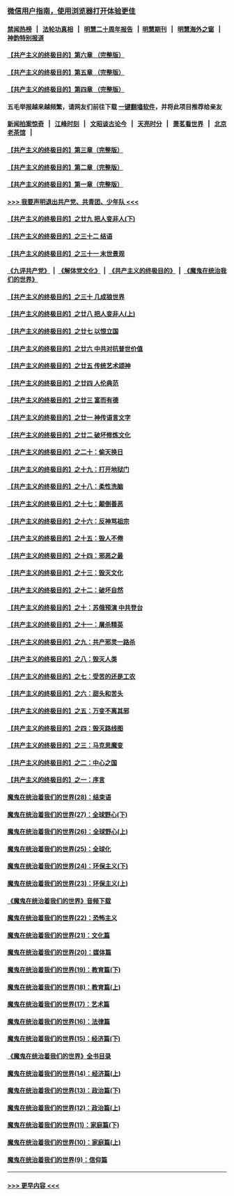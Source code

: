 ### [微信用户指南，使用浏览器打开体验更佳](https://github.com/gfw-breaker/banned-news1/blob/master/indexes/wechat-guide.md?t=0)
#### [禁闻热榜](热点新闻.md?t=0)  &nbsp;&nbsp;|&nbsp;&nbsp; [法轮功真相](https://github.com/gfw-breaker/truth/blob/master/README.md?t=0) &nbsp;&nbsp;|&nbsp;&nbsp; [明慧二十周年报告](https://github.com/gfw-breaker/mh-reports/blob/master/README.md?t=0) &nbsp;&nbsp;|&nbsp;&nbsp;[明慧期刊](https://github.com/gfw-breaker/mh-qikan) &nbsp;&nbsp;|&nbsp;&nbsp; [明慧海外之窗](https://github.com/gfw-breaker/mh-news/blob/master/README.md?t=0) &nbsp;&nbsp;|&nbsp;&nbsp; [神韵特别报道](https://github.com/gfw-breaker/mh-news/blob/master/shenyun.md?t=0)
#### [【共产主义的终极目的】第六章 （完整版）](../pages/nsc422/n11428913.md?t=02141433) 
#### [【共产主义的终极目的】第五章 （完整版）](../pages/nsc422/n11428912.md?t=02141433) 
#### [【共产主义的终极目的】第四章 （完整版）](../pages/nsc422/n11428907.md?t=02141433) 
#### 五毛举报越来越频繁，请网友们前往下载 [一键翻墙软件](https://github.com/gfw-breaker/ssr-accounts)，并将此项目推荐给亲友
#### [新闻拍案惊奇](https://github.com/gfw-breaker/banned-news1/blob/master/pages/link4.md) &nbsp;&nbsp;|&nbsp;&nbsp; [江峰时刻](https://github.com/gfw-breaker/banned-news1/blob/master/pages/link4.md) &nbsp;&nbsp;|&nbsp;&nbsp; [文昭谈古论今](https://github.com/gfw-breaker/banned-news1/blob/master/pages/link4.md) &nbsp;&nbsp;|&nbsp;&nbsp; [天亮时分](https://github.com/gfw-breaker/banned-news1/blob/master/pages/link4.md) &nbsp;&nbsp;|&nbsp;&nbsp; [萧茗看世界](https://github.com/gfw-breaker/banned-news1/blob/master/pages/link4.md) &nbsp;&nbsp;|&nbsp;&nbsp; [北京老茶馆](https://github.com/gfw-breaker/banned-news1/blob/master/pages/link4.md) &nbsp;&nbsp;|&nbsp;&nbsp; 
#### [【共产主义的终极目的】第三章（完整版）](../pages/nsc422/n11428848.md?t=02141433) 
#### [【共产主义的终极目的】第二章（完整版）](../pages/nsc422/n11428831.md?t=02141433) 
#### [【共产主义的终极目的】第一章（完整版）](../pages/nsc422/n11417651.md?t=02141433) 
#### [>>> 我要声明退出共产党、共青团、少年队 <<<](https://github.com/begood0513/goodnews/blob/master/quit/letter.md) 
#### [【共产主义的终极目的】之廿九 把人变非人(下)](../pages/nsc422/n11344140.md?t=02141433) 
#### [【共产主义的终极目的】之三十二 结语](../pages/nsc422/n11360535.md?t=02141433) 
#### [【共产主义的终极目的】之三十一 末世景观](../pages/nsc422/n11351129.md?t=02141433) 
#### [《九评共产党》](https://github.com/begood0513/9ping.md/blob/master/README.md) &nbsp;|&nbsp; [《解体党文化》](../../../../jtdwh.md/blob/master/README.md)  &nbsp;|&nbsp; [《共产主义的终极目的》](../../../../gczydzjmd.md/blob/master/README.md) &nbsp;|&nbsp; [《魔鬼在统治我们的世界》](../../../../mgztzwmdsj.md/blob/master/README.md) 
#### [【共产主义的终极目的】之三十 几成狼世界](../pages/nsc422/n11348280.md?t=02141433) 
#### [【共产主义的终极目的】之廿八 把人变非人(上)](../pages/nsc422/n11340492.md?t=02141433) 
#### [【共产主义的终极目的】之廿七 以恨立国](../pages/nsc422/n11336944.md?t=02141433) 
#### [【共产主义的终极目的】之廿六 中共对抗普世价值](../pages/nsc422/n11324785.md?t=02141433) 
#### [【共产主义的终极目的】之廿五 传统艺术颂神](../pages/nsc422/n11296396.md?t=02141433) 
#### [【共产主义的终极目的】之廿四 人伦典范](../pages/nsc422/n11296397.md?t=02141433) 
#### [【共产主义的终极目的】之廿三 富而有德](../pages/nsc422/n11283598.md?t=02141433) 
#### [【共产主义的终极目的】之廿一 神传语言文字](../pages/nsc422/n11263265.md?t=02141433) 
#### [【共产主义的终极目的】之廿二 破坏修炼文化](../pages/nsc422/n11245728.md?t=02141433) 
#### [【共产主义的终极目的】之二十：偷天换日](../pages/nsc422/n11238846.md?t=02141433) 
#### [【共产主义的终极目的】之十九：打开地狱门](../pages/nsc422/n11206376.md?t=02141433) 
#### [【共产主义的终极目的】之十八：柔性洗脑](../pages/nsc422/n11199994.md?t=02141433) 
#### [【共产主义的终极目的】之十七：颠倒善恶](../pages/nsc422/n11179782.md?t=02141433) 
#### [【共产主义的终极目的】之十六：反神骂祖宗](../pages/nsc422/n11166798.md?t=02141433) 
#### [【共产主义的终极目的】之十五：毁人不倦](../pages/nsc422/n11166792.md?t=02141433) 
#### [【共产主义的终极目的】之十四：邪恶之最](../pages/nsc422/n11150249.md?t=02141433) 
#### [【共产主义的终极目的】之十三：毁灭文化](../pages/nsc422/n11135227.md?t=02141433) 
#### [【共产主义的终极目的】之十二：破坏自然](../pages/nsc422/n11135214.md?t=02141433) 
#### [【共产主义的终极目的】之十：苏俄预演 中共登台](../pages/nsc422/n11118424.md?t=02141433) 
#### [【共产主义的终极目的】之十一：屠杀精英](../pages/nsc422/n11118442.md?t=02141433) 
#### [【共产主义的终极目的】之九：共产邪灵一路杀](../pages/nsc422/n11114139.md?t=02141433) 
#### [【共产主义的终极目的】之八：毁灭人类](../pages/nsc422/n11108503.md?t=02141433) 
#### [【共产主义的终极目的】之七：受苦的还是工农](../pages/nsc422/n11101809.md?t=02141433) 
#### [【共产主义的终极目的】之六：甜头和苦头](../pages/nsc422/n11096971.md?t=02141433) 
#### [【共产主义的终极目的】之五：万变不离其邪](../pages/nsc422/n11091285.md?t=02141433) 
#### [【共产主义的终极目的】之四：毁灭路线图](../pages/nsc422/n11086284.md?t=02141433) 
#### [【共产主义的终极目的】之三：马克思魔变](../pages/nsc422/n11061941.md?t=02141433) 
#### [【共产主义的终极目的】之二：中心之国](../pages/nsc422/n11047728.md?t=02141433) 
#### [【共产主义的终极目的】之一：序言](../pages/nsc422/n11086077.md?t=02141433) 
#### [魔鬼在统治着我们的世界(28)：结束语](../pages/nsc422/n10936246.md?t=02141433) 
#### [魔鬼在统治着我们的世界(27)：全球野心(下)](../pages/nsc422/n10928319.md?t=02141433) 
#### [魔鬼在统治着我们的世界(26)：全球野心(上)](../pages/nsc422/n10900318.md?t=02141433) 
#### [魔鬼在统治着我们的世界(25)：全球化](../pages/nsc422/n10788205.md?t=02141433) 
#### [魔鬼在统治着我们的世界(24)：环保主义(下)](../pages/nsc422/n10695307.md?t=02141433) 
#### [魔鬼在统治着我们的世界(23)：环保主义(上)](../pages/nsc422/n10688613.md?t=02141433) 
#### [《魔鬼在统治着我们的世界》音频下载](../pages/nsc422/n10635553.md?t=02141433) 
#### [魔鬼在统治着我们的世界(22)：恐怖主义](../pages/nsc422/n10614727.md?t=02141433) 
#### [魔鬼在统治着我们的世界(21)：文化篇](../pages/nsc422/n10597706.md?t=02141433) 
#### [魔鬼在统治着我们的世界(20)：媒体篇](../pages/nsc422/n10586579.md?t=02141433) 
#### [魔鬼在统治着我们的世界(19)：教育篇(下)](../pages/nsc422/n10564808.md?t=02141433) 
#### [魔鬼在统治着我们的世界(18)：教育篇(上)](../pages/nsc422/n10526970.md?t=02141433) 
#### [魔鬼在统治着我们的世界(17)：艺术篇](../pages/nsc422/n10499093.md?t=02141433) 
#### [魔鬼在统治着我们的世界(16)：法律篇](../pages/nsc422/n10485969.md?t=02141433) 
#### [魔鬼在统治着我们的世界(15)：经济篇(下)](../pages/nsc422/n10469975.md?t=02141433) 
#### [《魔鬼在统治着我们的世界》全书目录](../pages/nsc422/n10464261.md?t=02141433) 
#### [魔鬼在统治着我们的世界(14)：经济篇(上)](../pages/nsc422/n10457370.md?t=02141433) 
#### [魔鬼在统治着我们的世界(13)：政治篇(下)](../pages/nsc422/n10448270.md?t=02141433) 
#### [魔鬼在统治着我们的世界(12)：政治篇(上)](../pages/nsc422/n10444576.md?t=02141433) 
#### [魔鬼在统治着我们的世界(11)：家庭篇(下)](../pages/nsc422/n10440961.md?t=02141433) 
#### [魔鬼在统治着我们的世界(10)：家庭篇(上)](../pages/nsc422/n10435448.md?t=02141433) 
#### [魔鬼在统治着我们的世界(9)：信仰篇](../pages/nsc422/n10432159.md?t=02141433) 

----
#### [ >>> 更早内容 <<< ](../indexes/nsc422-earlier.md)
